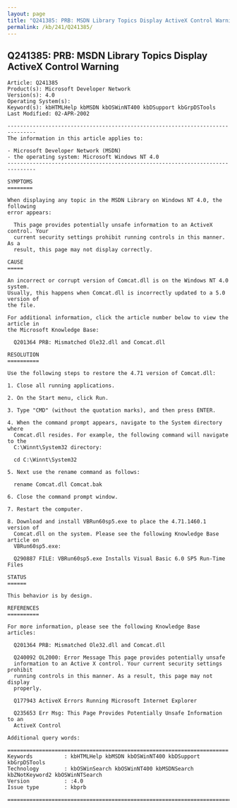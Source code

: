 ```yaml
---
layout: page
title: "Q241385: PRB: MSDN Library Topics Display ActiveX Control Warning"
permalink: /kb/241/Q241385/
---
```


## Q241385: PRB: MSDN Library Topics Display ActiveX Control Warning

	Article: Q241385
	Product(s): Microsoft Developer Network
	Version(s): 4.0
	Operating System(s): 
	Keyword(s): kbHTMLHelp kbMSDN kbOSWinNT400 kbDSupport kbGrpDSTools
	Last Modified: 02-APR-2002
	
	-------------------------------------------------------------------------------
	The information in this article applies to:
	
	- Microsoft Developer Network (MSDN) 
	- the operating system: Microsoft Windows NT 4.0 
	-------------------------------------------------------------------------------
	
	SYMPTOMS
	========
	
	When displaying any topic in the MSDN Library on Windows NT 4.0, the following
	error appears:
	
	  This page provides potentially unsafe information to an ActiveX control. Your
	  current security settings prohibit running controls in this manner. As a
	  result, this page may not display correctly.
	
	CAUSE
	=====
	
	An incorrect or corrupt version of Comcat.dll is on the Windows NT 4.0 system.
	Usually, this happens when Comcat.dll is incorrectly updated to a 5.0 version of
	the file.
	
	For additional information, click the article number below to view the article in
	the Microsoft Knowledge Base:
	
	  Q201364 PRB: Mismatched Ole32.dll and Comcat.dll
	
	RESOLUTION
	==========
	
	Use the following steps to restore the 4.71 version of Comcat.dll:
	
	1. Close all running applications.
	
	2. On the Start menu, click Run.
	
	3. Type "CMD" (without the quotation marks), and then press ENTER.
	
	4. When the command prompt appears, navigate to the System directory where
	  Comcat.dll resides. For example, the following command will navigate to the
	  C:\Winnt\System32 directory:
	
	  cd C:\Winnt\System32
	
	5. Next use the rename command as follows:
	
	  rename Comcat.dll Comcat.bak
	
	6. Close the command prompt window.
	
	7. Restart the computer.
	
	8. Download and install VBRun60sp5.exe to place the 4.71.1460.1 version of
	  Comcat.dll on the system. Please see the following Knowledge Base article on
	  VBRun60sp5.exe:
	
	  Q290887 FILE: VBRun60sp5.exe Installs Visual Basic 6.0 SP5 Run-Time Files
	
	STATUS
	======
	
	This behavior is by design.
	
	REFERENCES
	==========
	
	For more information, please see the following Knowledge Base articles:
	
	  Q201364 PRB: Mismatched Ole32.dll and Comcat.dll
	
	  Q240092 OL2000: Error Message This page provides potentially unsafe
	  information to an Active X control. Your current security settings prohibit
	  running controls in this manner. As a result, this page may not display
	  properly.
	
	  Q177943 ActiveX Errors Running Microsoft Internet Explorer
	
	  Q235653 Err Msg: This Page Provides Potentially Unsafe Information to an
	  ActiveX Control
	
	Additional query words:
	
	======================================================================
	Keywords          : kbHTMLHelp kbMSDN kbOSWinNT400 kbDSupport kbGrpDSTools 
	Technology        : kbOSWinSearch kbOSWinNT400 kbMSDNSearch kbZNotKeyword2 kbOSWinNTSearch
	Version           : :4.0
	Issue type        : kbprb
	
	=============================================================================
	
